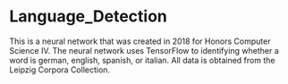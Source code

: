 # Language_Detection
This is a neural network that was created in 2018 for Honors Computer Science IV.
The neural network uses TensorFlow to identifying whether a word is german, english, spanish, or italian.
All data is obtained from the Leipzig Corpora Collection.
